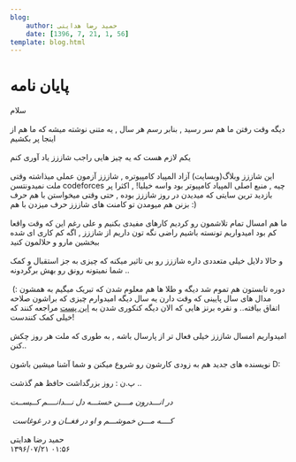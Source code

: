 ```yaml
---
blog:
    author: حمید رضا هدایتی
    date: [1396, 7, 21, 1, 56]
template: blog.html
---
```

# پایان نامه

<div class="cnt">
سلام <br/><br/>دیگه وقت رفتن ما هم سر رسید , بنابر رسم هر سال , یه متنی نوشته میشه که ما هم از اینجا پر بکشیم <br/><br/>یکم لازم هست که یه چیز هایی راجب شاززز یاد آوری کنم<br/><br/>این شاززز وبلاگ(وبسایت) آزاد المپیاد کامپیوتره , شاززز آزمون عملی میذاشته وقتی ملت نمیدونتسن codeforces چیه , منبع اصلی المپیاد کامپیوتر بود واسه خیلیا! , اکثرا پر بازدید ترین سایتی که میدیدن در روز شاززز بوده , حتی وقتی میخواستن با هم حرف بزنن هم میومدن تو کامنت های شاززز حرف میزدن با هم :)<br/><br/>ما هم امسال تمام تلاشمون رو کردیم کارهای مفیدی بکنیم و علی رغم این که وقت واقعا کم بود امیدواریم تونسته باشیم راضی نگه تون داریم از شاززز , اگه کم کاری ای شده ببخشین مارو و حلالمون کنید <br/><br/>و حالا دلایل خیلی متعددی داره شاززز رو بی تاثیر میکنه که چیزی به جز استقبال و کمک شما نمیتونه رونق رو بهش برگردونه ..<br/><br/>دوره تابستون هم تموم شد دیگه و طلا ها هم معلوم شدن که تبریک میگیم به همشون :)‌  مدال های سال پایینی که وقت دارن یه سال دیگه امیدوارم چیزی که براشون صلاحه اتفاق بیافته.. و نقره برنز هایی که الان دیگه کنکوری شدن به <a href="http://shaazzz.ir/1395/04/23/urlkemohemnis">این پست</a> مراجعه کنند که خیلی کمک کنندست!<br/><br/>امیدواریم امسال شاززز خیلی فعال تر از پارسال باشه , به طوری که ملت هر روز چکش کنن..<br/><br/>نویسنده های جدید هم به زودی کارشون رو شروع میکنن و شما آشنا میشین باشون D:<br/><br/>پ.ن : روز بزرگداشت حافظ هم گذشت .. <br/><i><br/>در انـــدرون مــــن خستـــه دل نـــدانــــم کــیســت<br/><br/> کــــه مـــن خموشـــم و او در فغــان و در غوغاست<br/></i><br/>
</div>

<div class="blog-info">
    <div class="blog-author">حمید رضا هدایتی</div>
    <div class="blog-date">۱۳۹۶/۰۷/۲۱ ۰۱:۵۶</div>
</div>

